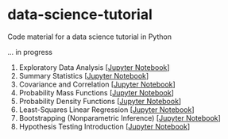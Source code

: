 # data-science-tutorial

Code material for a data science tutorial in Python

... in progress

1. Exploratory Data Analysis [[Jupyter Notebook](code/eda.ipynb)]
2. Summary Statistics [[Jupyter Notebook](code/summary-stats.ipynb)]
3. Covariance and Correlation [[Jupyter Notebook](code/cov-corr.ipynb)]
4. Probability Mass Functions [[Jupyter Notebook](code/pmf_1.ipynb)]
5. Probability Density Functions [[Jupyter Notebook](code/pdf_1.ipynb)]
6. Least-Squares Linear Regression [[Jupyter Notebook](code/linear-reqression-leastsquares.ipynb)]
7. Bootstrapping (Nonparametric Inference) [[Jupyter Notebook](code/bootstrapping.ipynb)]
8. Hypothesis Testing Introduction [[Jupyter Notebook](code/hypothesis-testing_1.ipynb)]